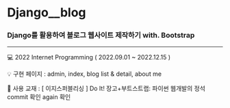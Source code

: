 # Django__blog

### Django를 활용하여 블로그 웹사이트 제작하기 with. Bootstrap

------

💻 2022 Internet Programming ( 2022.09.01 ~ 2022.12.15 )

💡 구현 페이지 : admin, index, blog list & detail, about me

📕 사용 교재 : [ 이지스퍼블리싱 ] Do It! 장고+부트스트랩: 파이썬 웹개발의 정석
commit 확인
again 확인